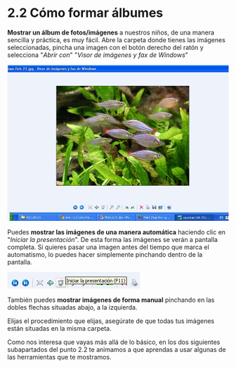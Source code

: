 # 2.2 Cómo formar álbumes

**Mostrar un álbum de fotos/imágenes** a nuestros niños, de una manera sencilla y práctica, es muy fácil. Abre la carpeta donde tienes las imágenes seleccionadas, pincha una imagen con el botón derecho del ratón y selecciona "_Abrir con_" "_Visor de imágenes y fax de Windows_"


![](img/visor_windows.jpg "visor de windows")




Puedes **mostrar las imágenes de una manera automática** haciendo clic en "_Iniciar la presentación_". De esta forma las imágenes se verán a pantalla completa. Si quieres pasar una imagen antes del tiempo que marca el automatismo, lo puedes hacer simplemente pinchando dentro de la pantalla.


![](img/iniciar_presentacion.jpg)


También puedes **mostrar imágenes de forma manual** pinchando en las dobles flechas situadas abajo, a la izquierda.

Elijas el procedimiento que elijas, asegúrate de que todas tus imágenes están situadas en la misma carpeta.

Como nos interesa que vayas más allá de lo básico, en los dos siguientes subapartados del punto 2.2 te animamos a que aprendas a usar algunas de las herramientas que te mostramos.

